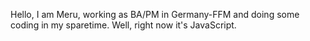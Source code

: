 Hello, I am Meru, working as BA/PM in Germany-FFM and doing some coding in my sparetime.
Well, right now it's JavaScript.